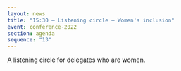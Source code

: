 ```yaml
---
layout: news
title: "15:30 – Listening circle – Women's inclusion"
event: conference-2022
section: agenda
sequence: "13"
---
```

A listening circle for delegates who are women.